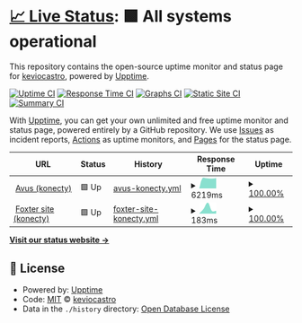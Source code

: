 # [📈 Live Status](https://demo.upptime.js.org): <!--live status--> **🟩 All systems operational**

This repository contains the open-source uptime monitor and status page for [keviocastro](https://demo.upptime.js.org), powered by [Upptime](https://github.com/upptime/upptime).

[![Uptime CI](https://github.com/keviocastro/upptime/workflows/Uptime%20CI/badge.svg)](https://github.com/keviocastro/upptime/actions?query=workflow%3A%22Uptime+CI%22)
[![Response Time CI](https://github.com/keviocastro/upptime/workflows/Response%20Time%20CI/badge.svg)](https://github.com/keviocastro/upptime/actions?query=workflow%3A%22Response+Time+CI%22)
[![Graphs CI](https://github.com/keviocastro/upptime/workflows/Graphs%20CI/badge.svg)](https://github.com/keviocastro/upptime/actions?query=workflow%3A%22Graphs+CI%22)
[![Static Site CI](https://github.com/keviocastro/upptime/workflows/Static%20Site%20CI/badge.svg)](https://github.com/keviocastro/upptime/actions?query=workflow%3A%22Static+Site+CI%22)
[![Summary CI](https://github.com/keviocastro/upptime/workflows/Summary%20CI/badge.svg)](https://github.com/keviocastro/upptime/actions?query=workflow%3A%22Summary+CI%22)

With [Upptime](https://upptime.js.org), you can get your own unlimited and free uptime monitor and status page, powered entirely by a GitHub repository. We use [Issues](https://github.com/keviocastro/upptime/issues) as incident reports, [Actions](https://github.com/keviocastro/upptime/actions) as uptime monitors, and [Pages](https://demo.upptime.js.org) for the status page.

<!--start: status pages-->
<!-- This summary is generated by Upptime (https://github.com/upptime/upptime) -->
<!-- Do not edit this manually, your changes will be overwritten -->
<!-- prettier-ignore -->
| URL | Status | History | Response Time | Uptime |
| --- | ------ | ------- | ------------- | ------ |
| <img alt="" src="https://favicons.githubusercontent.com/avus.com.br" height="13"> [Avus (konecty)](https://avus.com.br) | 🟩 Up | [avus-konecty.yml](https://github.com/keviocastro/upptime/commits/HEAD/history/avus-konecty.yml) | <details><summary><img alt="Response time graph" src="./graphs/avus-konecty/response-time-week.png" height="20"> 6219ms</summary><br><a href="https://upptime.solidops.cloud/history/avus-konecty"><img alt="Response time 6219" src="https://img.shields.io/endpoint?url=https%3A%2F%2Fraw.githubusercontent.com%2Fkeviocastro%2Fupptime%2FHEAD%2Fapi%2Favus-konecty%2Fresponse-time.json"></a><br><a href="https://upptime.solidops.cloud/history/avus-konecty"><img alt="24-hour response time 6219" src="https://img.shields.io/endpoint?url=https%3A%2F%2Fraw.githubusercontent.com%2Fkeviocastro%2Fupptime%2FHEAD%2Fapi%2Favus-konecty%2Fresponse-time-day.json"></a><br><a href="https://upptime.solidops.cloud/history/avus-konecty"><img alt="7-day response time 6219" src="https://img.shields.io/endpoint?url=https%3A%2F%2Fraw.githubusercontent.com%2Fkeviocastro%2Fupptime%2FHEAD%2Fapi%2Favus-konecty%2Fresponse-time-week.json"></a><br><a href="https://upptime.solidops.cloud/history/avus-konecty"><img alt="30-day response time 6219" src="https://img.shields.io/endpoint?url=https%3A%2F%2Fraw.githubusercontent.com%2Fkeviocastro%2Fupptime%2FHEAD%2Fapi%2Favus-konecty%2Fresponse-time-month.json"></a><br><a href="https://upptime.solidops.cloud/history/avus-konecty"><img alt="1-year response time 6219" src="https://img.shields.io/endpoint?url=https%3A%2F%2Fraw.githubusercontent.com%2Fkeviocastro%2Fupptime%2FHEAD%2Fapi%2Favus-konecty%2Fresponse-time-year.json"></a></details> | <details><summary><a href="https://upptime.solidops.cloud/history/avus-konecty">100.00%</a></summary><a href="https://upptime.solidops.cloud/history/avus-konecty"><img alt="All-time uptime 100.00%" src="https://img.shields.io/endpoint?url=https%3A%2F%2Fraw.githubusercontent.com%2Fkeviocastro%2Fupptime%2FHEAD%2Fapi%2Favus-konecty%2Fuptime.json"></a><br><a href="https://upptime.solidops.cloud/history/avus-konecty"><img alt="24-hour uptime 100.00%" src="https://img.shields.io/endpoint?url=https%3A%2F%2Fraw.githubusercontent.com%2Fkeviocastro%2Fupptime%2FHEAD%2Fapi%2Favus-konecty%2Fuptime-day.json"></a><br><a href="https://upptime.solidops.cloud/history/avus-konecty"><img alt="7-day uptime 100.00%" src="https://img.shields.io/endpoint?url=https%3A%2F%2Fraw.githubusercontent.com%2Fkeviocastro%2Fupptime%2FHEAD%2Fapi%2Favus-konecty%2Fuptime-week.json"></a><br><a href="https://upptime.solidops.cloud/history/avus-konecty"><img alt="30-day uptime 100.00%" src="https://img.shields.io/endpoint?url=https%3A%2F%2Fraw.githubusercontent.com%2Fkeviocastro%2Fupptime%2FHEAD%2Fapi%2Favus-konecty%2Fuptime-month.json"></a><br><a href="https://upptime.solidops.cloud/history/avus-konecty"><img alt="1-year uptime 100.00%" src="https://img.shields.io/endpoint?url=https%3A%2F%2Fraw.githubusercontent.com%2Fkeviocastro%2Fupptime%2FHEAD%2Fapi%2Favus-konecty%2Fuptime-year.json"></a></details>
| <img alt="" src="https://favicons.githubusercontent.com/www.foxterciaimobiliaria.com.br" height="13"> [Foxter site (konecty)](https://www.foxterciaimobiliaria.com.br/) | 🟩 Up | [foxter-site-konecty.yml](https://github.com/keviocastro/upptime/commits/HEAD/history/foxter-site-konecty.yml) | <details><summary><img alt="Response time graph" src="./graphs/foxter-site-konecty/response-time-week.png" height="20"> 183ms</summary><br><a href="https://upptime.solidops.cloud/history/foxter-site-konecty"><img alt="Response time 183" src="https://img.shields.io/endpoint?url=https%3A%2F%2Fraw.githubusercontent.com%2Fkeviocastro%2Fupptime%2FHEAD%2Fapi%2Ffoxter-site-konecty%2Fresponse-time.json"></a><br><a href="https://upptime.solidops.cloud/history/foxter-site-konecty"><img alt="24-hour response time 183" src="https://img.shields.io/endpoint?url=https%3A%2F%2Fraw.githubusercontent.com%2Fkeviocastro%2Fupptime%2FHEAD%2Fapi%2Ffoxter-site-konecty%2Fresponse-time-day.json"></a><br><a href="https://upptime.solidops.cloud/history/foxter-site-konecty"><img alt="7-day response time 183" src="https://img.shields.io/endpoint?url=https%3A%2F%2Fraw.githubusercontent.com%2Fkeviocastro%2Fupptime%2FHEAD%2Fapi%2Ffoxter-site-konecty%2Fresponse-time-week.json"></a><br><a href="https://upptime.solidops.cloud/history/foxter-site-konecty"><img alt="30-day response time 183" src="https://img.shields.io/endpoint?url=https%3A%2F%2Fraw.githubusercontent.com%2Fkeviocastro%2Fupptime%2FHEAD%2Fapi%2Ffoxter-site-konecty%2Fresponse-time-month.json"></a><br><a href="https://upptime.solidops.cloud/history/foxter-site-konecty"><img alt="1-year response time 183" src="https://img.shields.io/endpoint?url=https%3A%2F%2Fraw.githubusercontent.com%2Fkeviocastro%2Fupptime%2FHEAD%2Fapi%2Ffoxter-site-konecty%2Fresponse-time-year.json"></a></details> | <details><summary><a href="https://upptime.solidops.cloud/history/foxter-site-konecty">100.00%</a></summary><a href="https://upptime.solidops.cloud/history/foxter-site-konecty"><img alt="All-time uptime 100.00%" src="https://img.shields.io/endpoint?url=https%3A%2F%2Fraw.githubusercontent.com%2Fkeviocastro%2Fupptime%2FHEAD%2Fapi%2Ffoxter-site-konecty%2Fuptime.json"></a><br><a href="https://upptime.solidops.cloud/history/foxter-site-konecty"><img alt="24-hour uptime 100.00%" src="https://img.shields.io/endpoint?url=https%3A%2F%2Fraw.githubusercontent.com%2Fkeviocastro%2Fupptime%2FHEAD%2Fapi%2Ffoxter-site-konecty%2Fuptime-day.json"></a><br><a href="https://upptime.solidops.cloud/history/foxter-site-konecty"><img alt="7-day uptime 100.00%" src="https://img.shields.io/endpoint?url=https%3A%2F%2Fraw.githubusercontent.com%2Fkeviocastro%2Fupptime%2FHEAD%2Fapi%2Ffoxter-site-konecty%2Fuptime-week.json"></a><br><a href="https://upptime.solidops.cloud/history/foxter-site-konecty"><img alt="30-day uptime 100.00%" src="https://img.shields.io/endpoint?url=https%3A%2F%2Fraw.githubusercontent.com%2Fkeviocastro%2Fupptime%2FHEAD%2Fapi%2Ffoxter-site-konecty%2Fuptime-month.json"></a><br><a href="https://upptime.solidops.cloud/history/foxter-site-konecty"><img alt="1-year uptime 100.00%" src="https://img.shields.io/endpoint?url=https%3A%2F%2Fraw.githubusercontent.com%2Fkeviocastro%2Fupptime%2FHEAD%2Fapi%2Ffoxter-site-konecty%2Fuptime-year.json"></a></details>

<!--end: status pages-->

[**Visit our status website →**](https://demo.upptime.js.org)

## 📄 License

- Powered by: [Upptime](https://github.com/upptime/upptime)
- Code: [MIT](./LICENSE) © [keviocastro](https://demo.upptime.js.org)
- Data in the `./history` directory: [Open Database License](https://opendatacommons.org/licenses/odbl/1-0/)
